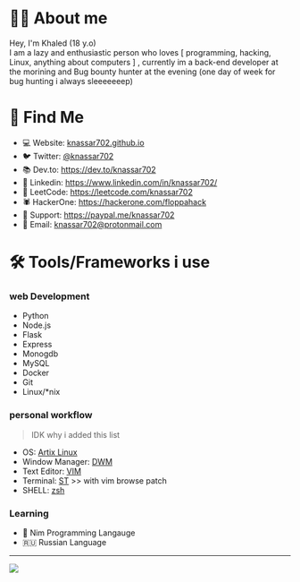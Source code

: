 #  👨‍💻 About me

Hey, I'm Khaled (18 y.o)<br>
I am a lazy and enthusiastic person who loves [ programming, hacking, Linux, anything about computers ] , currently im a back-end developer at the morining and Bug bounty hunter at the evening (one day of week for bug hunting i always sleeeeeeep)

# 🧐 Find Me
* 💻 Website: [knassar702.github.io](https://knassar702.github.io)
* 🐦 Twitter: [@knassar702](https://twitter.com/knassar702)
* 📚 Dev.to: https://dev.to/knassar702
* 👔 Linkedin: https://www.linkedin.com/in/knassar702/
* 🤔 LeetCode: https://leetcode.com/knassar702
* 🕷️ HackerOne: https://hackerone.com/floppahack
* 💸 Support: https://paypal.me/knassar702
* 📧 Email: knassar702@protonmail.com

# 🛠 Tools/Frameworks i use
### web Development
* Python
* Node.js
* Flask
* Express
* Monogdb
* MySQL
* Docker
* Git
* Linux/*nix

### personal workflow 
> IDK why i added this list
* OS: [Artix Linux](https://artixlinux.org/)
* Window Manager: [DWM](https://github.com/knassar702/dwm)
* Text Editor: [VIM](https://github.com/knassar702/dotfiles/blob/master/.vimrc)
* Terminal: [ST](https://st.suckless.org) >> with vim browse patch
* SHELL: [zsh](https://www.zsh.org/)
### Learning
* 👑 Nim Programming Langauge
* 🇷🇺 Russian Language 
---


<img src="https://media0.giphy.com/media/3oEduLRlHYWFNWNkTC/giphy.gif?cid=ecf05e47dbytu0j58ethz45cnd06r31yt95f1yycsw9wc0m7&rid=giphy.gif&ct=g"> 
